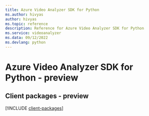 ```yaml
---
title: Azure Video Analyzer SDK for Python
ms.author: hivyas
author: hivyas
ms.topic: reference
description: Reference for Azure Video Analyzer SDK for Python
ms.service: videoanalyzer
ms.data: 09/12/2022
ms.devlang: python
---
```

# Azure Video Analyzer SDK for Python - preview

## Client packages - preview
[!INCLUDE [client-packages](video-analyzer-client-index.md)]